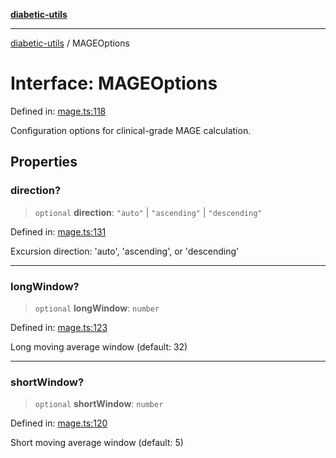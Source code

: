 [**diabetic-utils**](../README.md)

***

[diabetic-utils](../globals.md) / MAGEOptions

# Interface: MAGEOptions

Defined in: [mage.ts:118](https://github.com/marklearst/diabetic-utils/blob/0d03b5cd2e2b5edbf58275075cc81d8df31ac230/src/mage.ts#L118)

Configuration options for clinical-grade MAGE calculation.

## Properties

### direction?

> `optional` **direction**: `"auto"` \| `"ascending"` \| `"descending"`

Defined in: [mage.ts:131](https://github.com/marklearst/diabetic-utils/blob/0d03b5cd2e2b5edbf58275075cc81d8df31ac230/src/mage.ts#L131)

Excursion direction: 'auto', 'ascending', or 'descending'

***

### longWindow?

> `optional` **longWindow**: `number`

Defined in: [mage.ts:123](https://github.com/marklearst/diabetic-utils/blob/0d03b5cd2e2b5edbf58275075cc81d8df31ac230/src/mage.ts#L123)

Long moving average window (default: 32)

***

### shortWindow?

> `optional` **shortWindow**: `number`

Defined in: [mage.ts:120](https://github.com/marklearst/diabetic-utils/blob/0d03b5cd2e2b5edbf58275075cc81d8df31ac230/src/mage.ts#L120)

Short moving average window (default: 5)
